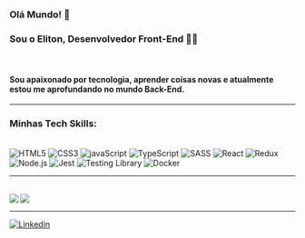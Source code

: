 ### Olá Mundo! 👋 
### Sou o Eliton, Desenvolvedor Front-End 👨‍💻
<br>

#### Sou apaixonado por tecnologia, aprender coisas novas e atualmente estou me aprofundando no mundo Back-End.
<hr>

### Minhas Tech Skills:
<br>

<div>
  <img src="https://img.shields.io/badge/HTML5-E34F26?style=for-the-badge&logo=html5&logoColor=white" alt="HTML5" />
  <img src="https://img.shields.io/badge/CSS3-1572B6?style=for-the-badge&logo=css3&logoColor=white" alt="CSS3" />
  <img src="https://img.shields.io/badge/JavaScript-F7DF1E?style=for-the-badge&logo=javascript&logoColor=black" alt="javaScript" />
  <img src="https://img.shields.io/badge/TypeScript-007ACC?style=for-the-badge&logo=typescript&logoColor=white" alt="TypeScript" />
  <img src="https://img.shields.io/badge/Sass-CC6699?style=for-the-badge&logo=sass&logoColor=white" alt="SASS" />
  <img src="https://img.shields.io/badge/React-20232A?style=for-the-badge&logo=react&logoColor=61DAFB" alt="React" />
  <img src="https://img.shields.io/badge/Redux-593D88?style=for-the-badge&logo=redux&logoColor=white" alt="Redux" />
  <img src="https://img.shields.io/badge/Node.js-43853D?style=for-the-badge&logo=node.js&logoColor=white" alt="Node.js" />
  <img src="https://img.shields.io/badge/Jest-323330?style=for-the-badge&logo=Jest&logoColor=white" alt="Jest" />
  <img src="https://img.shields.io/badge/testing%20library-323330?style=for-the-badge&logo=testing-library&logoColor=red" alt="Testing Library" />
  <img src="https://img.shields.io/badge/Docker-2496ED?style=for-the-badge&logo=docker&logoColor=white" alt="Docker" />
</div>
<hr>
<br>

<img src="https://github-readme-stats.vercel.app/api?username=elitonrosa&hide_border=true&layout=compact&show_icons=true&theme=github_dark" align="left" />

<img src="https://github-readme-stats.vercel.app/api/top-langs/?username=elitonrosa&theme=github_dark&hide_border=true&layout=compact" align="rigth" />

<hr>

[![Linkedin](https://img.shields.io/badge/LinkedIn-0077B5?style=for-the-badge&logo=linkedin&logoColor=white)](https://www.linkedin.com/in/elitonrosa/)
 
